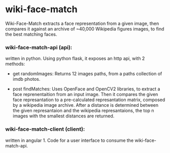 # wiki-face-match

Wiki-Face-Match extracts a face representation from a given image, then compares it against an archive of ~40,000 Wikipedia figures images, to find the best matching faces.


### wiki-face-match-api (api):
written in python.
Using python flask, it exposes an http api, with 2 methods:

- get randomImages:
	Returns 12 images paths, from a paths collection of imdb photos.

- post findMatches: 
	Uses OpenFace and OpenCV2 libraries, to extract a face reprenentaition from an input image. Then it compares the given face represantation to a pre-calculated represantation matrix, composed by a wikipedia image archive.
After a distance is determined between the given represantaion and the wikipedia represantaions, the top n images with the smallest distances are returned.


### wiki-face-match-client (client):
written in angular 1.
Code for a user interface to consume the wiki-face-match-api.







